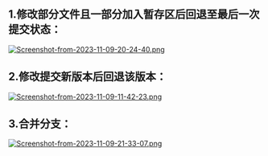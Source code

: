 ## 1.修改部分文件且一部分加入暂存区后回退至最后一次提交状态：
[![Screenshot-from-2023-11-09-20-24-40.png](https://i.postimg.cc/bJkhfYzW/Screenshot-from-2023-11-09-20-24-40.png)](https://postimg.cc/Fdrqj4kV)
## 2.修改提交新版本后回退该版本：
[![Screenshot-from-2023-11-09-11-42-23.png](https://i.postimg.cc/2ykX9C34/Screenshot-from-2023-11-09-11-42-23.png)](https://postimg.cc/S2PrJF6s)
## 3.合并分支：
[![Screenshot-from-2023-11-09-21-33-07.png](https://i.postimg.cc/6QTMs7p5/Screenshot-from-2023-11-09-21-33-07.png)](https://postimg.cc/B89THnFd)
